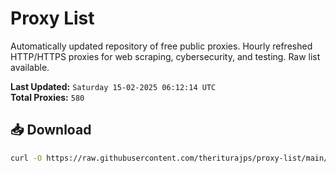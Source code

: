 # Proxy List

Automatically updated repository of free public proxies. Hourly refreshed HTTP/HTTPS proxies for web scraping, cybersecurity, and testing. Raw list available.

**Last Updated:** `Saturday 15-02-2025 06:12:14 UTC`  
**Total Proxies:** `580`

## 📥 Download
```bash
curl -O https://raw.githubusercontent.com/theriturajps/proxy-list/main/proxies.txt

